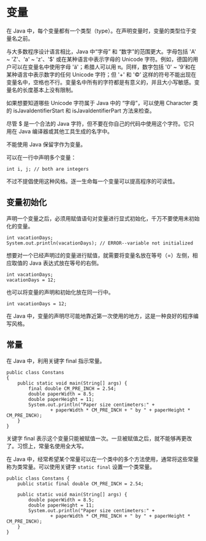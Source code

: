 # 变量
在 Java 中，每个变量都有一个类型（type）。在声明变量时，变量的类型位于变量名之前。

与大多数程序设计语言相比，Java 中“字母” 和 “数字”的范围更大。字母包括 'A' ~ 'Z'、'a' ~ 'z'、'$' 或在某种语言中表示字母的 Unicode 字符。例如，德国的用户可以在变量名中使用字母
'ä'；希腊人可以用 π。同样，数字包括 '0' ~ '9'和在某种语言中表示数字的任何 Unicode 字符；但 '+' 和 '©’ 这样的符号不能出现在变量名中，空格也不行。变量名中所有的字符都是有意义的，并且大小写敏感。变量名的长度基本上没有限制。

如果想要知道哪些 Unicode 字符属于 Java 中的 “字母”，可以使用 Character 类的 isJavaldentifierStart 和 isJavaldentifierPart 方法来检查。

尽管 $ 是一个合法的 Java 字符，但不要在你自己的代码中使用这个字符。它只用在 Java 编译器或其他工具生成的名字中。

不能使用 Java 保留字作为变量。

可以在一行中声明多个变量：
```
int i, j; // both are integers
```
不过不提倡使用这种风格。逐一生命每一个变量可以提高程序的可读性。

## 变量初始化
声明一个变量之后，必须用赋值语句对变量进行显式初始化，千万不要使用未初始化的变量。
```
int vacationDays;
System.out.println(vacationDays); // ERROR--variable not initialized
```

想要对一个已经声明过的变量进行赋值，就需要将变量名放在等号（=）左侧，相应取值的 Java 表达式放在等号的右侧。
```
int vacationDays;
vacationDays = 12;
```
也可以将变量的声明和初始化放在同一行中。
```
int vacationDays = 12;
```

在 Java 中，变量的声明尽可能地靠近第一次使用的地方，这是一种良好的程序编写风格。

## 常量
在 Java 中，利用关键字 final 指示常量。
```
public class Constans
{
    public static void main(String[] args) {
        final double CM_PRE_INCH = 2.54;
        double paperWidth = 8.5;
        double paperHeight = 11;
        System.out.println("Paper size centimeters:" +
                + paperWidth * CM_PRE_INCH + " by " + paperHeight * CM_PRE_INCH);
    }
}
```
关键字 final 表示这个变量只能被赋值一次。一旦被赋值之后，就不能够再更改了。习惯上，常量名使用全大写。

在 Java 中，经常希望某个常量可以在一个类中的多个方法使用，通常将这些常量称为类常量。可以使用关键字 `static final` 设置一个类常量。
```
public class Constans {
    public static final double CM_PRE_INCH = 2.54;

    public static void main(String[] args) {
        double paperWidth = 8.5;
        double paperHeight = 11;
        System.out.println("Paper size centimeters:" +
                + paperWidth * CM_PRE_INCH + " by " + paperHeight * CM_PRE_INCH);
    }
}
```
